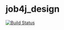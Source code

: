 # job4j_design
[![Build Status](https://travis-ci.com/ncuxoxupypr/job4j_design.svg?branch=master)](https://travis-ci.com/ncuxoxupypr/job4j_design)
